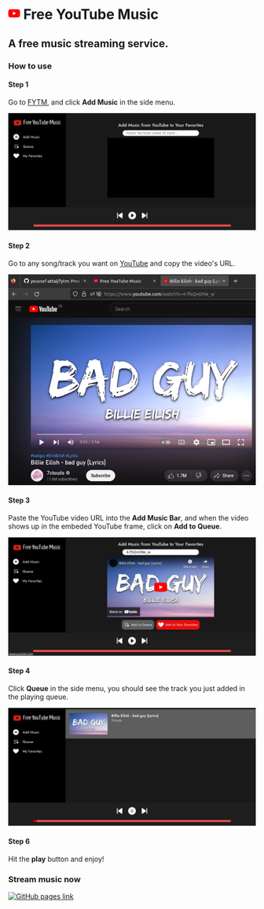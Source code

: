 <h1>
<img src="public/logo192.png" width="24px">
Free YouTube Music
</h1>

<h2>
A free music streaming service.
</h2>

<h3>
How to use
</h3>

#### **Step 1**

Go to [FYTM](https://youssef-attai.github.io/fytm), and click **Add Music** in the side menu.

![Step 1](github/steps/2.png)

#### **Step 2**

Go to any song/track you want on [YouTube](https://youtube.com) and copy the video's URL.

![Step 2](github/steps/3.png)

#### **Step 3**

Paste the YouTube video URL into the **Add Music Bar**, and when the video shows up in the embeded YouTube frame, click on **Add to Queue**.

![Step 3](github/steps/4.png)

#### **Step 4**

Click **Queue** in the side menu, you should see the track you just added in the playing queue.

![Step 4](github/steps/5.png)


#### **Step 6**

Hit the **play** button and enjoy!

<h3>
Stream music now
</h3>

[![GitHub pages link](https://img.shields.io/badge/GitHub%20Pages-222222?style=for-the-badge&logo=GitHub%20Pages&logoColor=white)](https://youssef-attai.github.io/fytm/)

